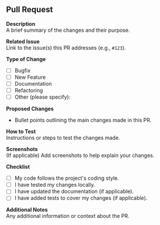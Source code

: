 ## Pull Request

**Description**  
A brief summary of the changes and their purpose.

**Related Issue**  
Link to the issue(s) this PR addresses (e.g., `#123`).

**Type of Change**  
- [ ] Bugfix
- [ ] New Feature
- [ ] Documentation
- [ ] Refactoring
- [ ] Other (please specify):

**Proposed Changes**  
- Bullet points outlining the main changes made in this PR.

**How to Test**  
Instructions or steps to test the changes made.

**Screenshots**  
(If applicable) Add screenshots to help explain your changes.

**Checklist**  
- [ ] My code follows the project's coding style.
- [ ] I have tested my changes locally.
- [ ] I have updated the documentation (if applicable).
- [ ] I have added tests to cover my changes (if applicable).

**Additional Notes**  
Any additional information or context about the PR.
